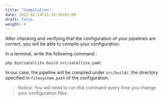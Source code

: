 ```yaml
---
title: "Compilation"
date: 2023-02-14T15:33:38+01:00
draft: false
weight: 4
---
```


After checking and verifying that the configuration of your pipelines are correct, you will be able to compile your configuration.

In a terminal, write the following command :

```shell
php bin/satellite build src/satellite.yaml
```

In our case, the pipeline will be compiled under `src/build/`, the directory specified in `filesystem.path` of the configuration.

> Notice: You will need to run this command every time you change your configuration files.
